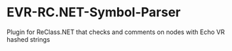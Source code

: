 # EVR-RC.NET-Symbol-Parser
Plugin for ReClass.NET that checks and comments on nodes with Echo VR hashed strings
